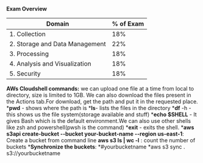 **Exam Overview**

| Domain                           | % of Exam     |
|----------------------------------|---------------|
| 1. Collection                    |    18%        |
| 2. Storage and Data Management   |    22%        |
| 3. Processing                    |    18%        |
| 4. Analysis and Visualization    |    18%        |
| 5. Security                      |    18%        |


**AWs Cloudshell commands:**
we can upload one file at a time from local to directory, size is limited to 1GB. We can also download the files present in the Actions tab.For download, get the path and put it in the requested place.
***pwd** - shows where the path is 
***ls**- lists the files in the directory
***df** -h - this shows us the file system(storage available and stuff)
***echo $SHELL** - It gives Bash which is the default environment.We can also use other shells like zsh and powershell(pwsh is the command)
***exit** - exits the shell.
***aws s3api create-bucket --bucket your-bucket-name --region us-east-1**: Create a bucket from command line
**aws s3 ls | wc -l** : count the number of buckets
***Synchronize the buckets**:
*#yourbucketname
*aws s3 sync . s3://yourbucketname
